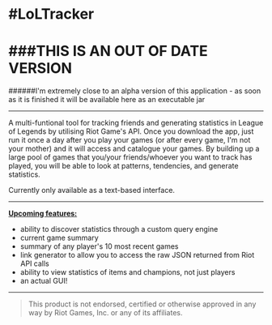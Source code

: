 #LoLTracker
==========

###THIS IS AN OUT OF DATE VERSION
==============================

######I'm extremely close to an alpha version of this application - as soon as it is finished it will be available here as an executable jar



__________________________________________________________________________________________
A multi-funtional tool for tracking friends and generating statistics in League of Legends by utilising Riot Game's API.
Once you download the app, just run it once a day after you play your games (or after every game, I'm not your mother) and it will access and catalogue your games. By building up a large pool of games that you/your friends/whoever you want to track has played, you will be able to look at patterns, tendencies, and generate statistics.

Currently only available as a text-based interface.
__________________________________________________________________________________________
<b><u>Upcoming features:</b></u>
- ability to discover statistics through a custom query engine
- current game summary
- summary of any player's 10 most recent games
- link generator to allow you to access the raw JSON returned from Riot API calls
- ability to view statistics of items and champions, not just players
- an actual GUI!



______________________________________________________________________________________________________________________




> This product is not endorsed, certified or otherwise approved in any way by Riot Games, Inc. or any of its affiliates.


